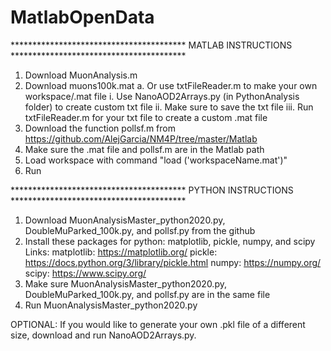# MatlabOpenData
**************************************** MATLAB INSTRUCTIONS ****************************************

1. Download MuonAnalysis.m
2. Download muons100k.mat
    a. Or use txtFileReader.m to make your own workspace/.mat file
        i. Use NanoAOD2Arrays.py (in PythonAnalysis folder) to create custom txt file
        ii. Make sure to save the txt file
        iii. Run txtFileReader.m for your txt file to create a custom .mat file
3. Download the function pollsf.m from https://github.com/AlejGarcia/NM4P/tree/master/Matlab
4. Make sure the .mat file and pollsf.m are in the Matlab path
5. Load workspace with command "load ('workspaceName.mat')"
6. Run

**************************************** PYTHON INSTRUCTIONS ****************************************

1. Download MuonAnalysisMaster_python2020.py, DoubleMuParked_100k.py, and pollsf.py from the github
2. Install these packages for python: matplotlib, pickle, numpy, and scipy
    Links: matplotlib: https://matplotlib.org/
           pickle: https://docs.python.org/3/library/pickle.html
           numpy: https://numpy.org/
           scipy: https://www.scipy.org/
3. Make sure MuonAnalysisMaster_python2020.py, DoubleMuParked_100k.py, and pollsf.py are in the same file
4. Run MuonAnalysisMaster_python2020.py

OPTIONAL: If you would like to generate your own .pkl file of a different size, download and run NanoAOD2Arrays.py.

